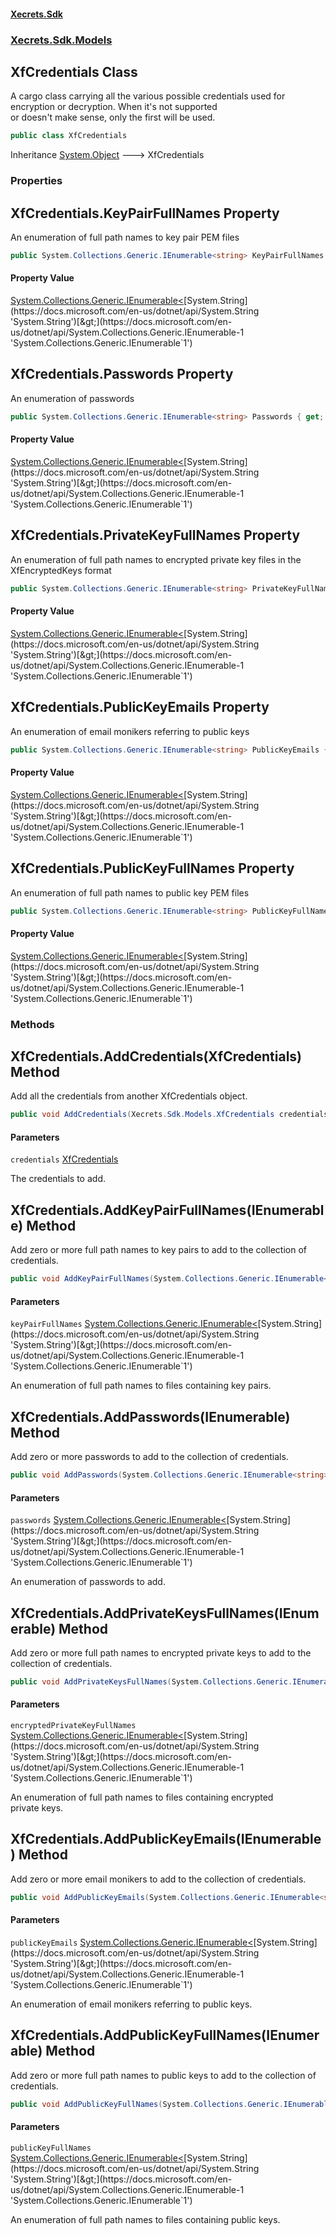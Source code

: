 #### [Xecrets.Sdk](index.md 'index')
### [Xecrets.Sdk.Models](Xecrets.Sdk.Models.md 'Xecrets.Sdk.Models')

## XfCredentials Class

A cargo class carrying all the various possible credentials used for encryption or decryption. When it's not supported  
or doesn't make sense, only the first will be used.

```csharp
public class XfCredentials
```

Inheritance [System.Object](https://docs.microsoft.com/en-us/dotnet/api/System.Object 'System.Object') &#129106; XfCredentials
### Properties

<a name='Xecrets.Sdk.Models.XfCredentials.KeyPairFullNames'></a>

## XfCredentials.KeyPairFullNames Property

An enumeration of full path names to key pair PEM files

```csharp
public System.Collections.Generic.IEnumerable<string> KeyPairFullNames { get; }
```

#### Property Value
[System.Collections.Generic.IEnumerable&lt;](https://docs.microsoft.com/en-us/dotnet/api/System.Collections.Generic.IEnumerable-1 'System.Collections.Generic.IEnumerable`1')[System.String](https://docs.microsoft.com/en-us/dotnet/api/System.String 'System.String')[&gt;](https://docs.microsoft.com/en-us/dotnet/api/System.Collections.Generic.IEnumerable-1 'System.Collections.Generic.IEnumerable`1')

<a name='Xecrets.Sdk.Models.XfCredentials.Passwords'></a>

## XfCredentials.Passwords Property

An enumeration of passwords

```csharp
public System.Collections.Generic.IEnumerable<string> Passwords { get; }
```

#### Property Value
[System.Collections.Generic.IEnumerable&lt;](https://docs.microsoft.com/en-us/dotnet/api/System.Collections.Generic.IEnumerable-1 'System.Collections.Generic.IEnumerable`1')[System.String](https://docs.microsoft.com/en-us/dotnet/api/System.String 'System.String')[&gt;](https://docs.microsoft.com/en-us/dotnet/api/System.Collections.Generic.IEnumerable-1 'System.Collections.Generic.IEnumerable`1')

<a name='Xecrets.Sdk.Models.XfCredentials.PrivateKeyFullNames'></a>

## XfCredentials.PrivateKeyFullNames Property

An enumeration of full path names to encrypted private key files in the XfEncryptedKeys format

```csharp
public System.Collections.Generic.IEnumerable<string> PrivateKeyFullNames { get; }
```

#### Property Value
[System.Collections.Generic.IEnumerable&lt;](https://docs.microsoft.com/en-us/dotnet/api/System.Collections.Generic.IEnumerable-1 'System.Collections.Generic.IEnumerable`1')[System.String](https://docs.microsoft.com/en-us/dotnet/api/System.String 'System.String')[&gt;](https://docs.microsoft.com/en-us/dotnet/api/System.Collections.Generic.IEnumerable-1 'System.Collections.Generic.IEnumerable`1')

<a name='Xecrets.Sdk.Models.XfCredentials.PublicKeyEmails'></a>

## XfCredentials.PublicKeyEmails Property

An enumeration of email monikers referring to public keys

```csharp
public System.Collections.Generic.IEnumerable<string> PublicKeyEmails { get; }
```

#### Property Value
[System.Collections.Generic.IEnumerable&lt;](https://docs.microsoft.com/en-us/dotnet/api/System.Collections.Generic.IEnumerable-1 'System.Collections.Generic.IEnumerable`1')[System.String](https://docs.microsoft.com/en-us/dotnet/api/System.String 'System.String')[&gt;](https://docs.microsoft.com/en-us/dotnet/api/System.Collections.Generic.IEnumerable-1 'System.Collections.Generic.IEnumerable`1')

<a name='Xecrets.Sdk.Models.XfCredentials.PublicKeyFullNames'></a>

## XfCredentials.PublicKeyFullNames Property

An enumeration of full path names to public key PEM files

```csharp
public System.Collections.Generic.IEnumerable<string> PublicKeyFullNames { get; }
```

#### Property Value
[System.Collections.Generic.IEnumerable&lt;](https://docs.microsoft.com/en-us/dotnet/api/System.Collections.Generic.IEnumerable-1 'System.Collections.Generic.IEnumerable`1')[System.String](https://docs.microsoft.com/en-us/dotnet/api/System.String 'System.String')[&gt;](https://docs.microsoft.com/en-us/dotnet/api/System.Collections.Generic.IEnumerable-1 'System.Collections.Generic.IEnumerable`1')
### Methods

<a name='Xecrets.Sdk.Models.XfCredentials.AddCredentials(Xecrets.Sdk.Models.XfCredentials)'></a>

## XfCredentials.AddCredentials(XfCredentials) Method

Add all the credentials from another XfCredentials object.

```csharp
public void AddCredentials(Xecrets.Sdk.Models.XfCredentials credentials);
```
#### Parameters

<a name='Xecrets.Sdk.Models.XfCredentials.AddCredentials(Xecrets.Sdk.Models.XfCredentials).credentials'></a>

`credentials` [XfCredentials](Xecrets.Sdk.Models.XfCredentials.md 'Xecrets.Sdk.Models.XfCredentials')

The credentials to add.

<a name='Xecrets.Sdk.Models.XfCredentials.AddKeyPairFullNames(System.Collections.Generic.IEnumerable_string_)'></a>

## XfCredentials.AddKeyPairFullNames(IEnumerable<string>) Method

Add zero or more full path names to key pairs to add to the collection of credentials.

```csharp
public void AddKeyPairFullNames(System.Collections.Generic.IEnumerable<string> keyPairFullNames);
```
#### Parameters

<a name='Xecrets.Sdk.Models.XfCredentials.AddKeyPairFullNames(System.Collections.Generic.IEnumerable_string_).keyPairFullNames'></a>

`keyPairFullNames` [System.Collections.Generic.IEnumerable&lt;](https://docs.microsoft.com/en-us/dotnet/api/System.Collections.Generic.IEnumerable-1 'System.Collections.Generic.IEnumerable`1')[System.String](https://docs.microsoft.com/en-us/dotnet/api/System.String 'System.String')[&gt;](https://docs.microsoft.com/en-us/dotnet/api/System.Collections.Generic.IEnumerable-1 'System.Collections.Generic.IEnumerable`1')

An enumeration of full path names to files containing key pairs.

<a name='Xecrets.Sdk.Models.XfCredentials.AddPasswords(System.Collections.Generic.IEnumerable_string_)'></a>

## XfCredentials.AddPasswords(IEnumerable<string>) Method

Add zero or more passwords to add to the collection of credentials.

```csharp
public void AddPasswords(System.Collections.Generic.IEnumerable<string> passwords);
```
#### Parameters

<a name='Xecrets.Sdk.Models.XfCredentials.AddPasswords(System.Collections.Generic.IEnumerable_string_).passwords'></a>

`passwords` [System.Collections.Generic.IEnumerable&lt;](https://docs.microsoft.com/en-us/dotnet/api/System.Collections.Generic.IEnumerable-1 'System.Collections.Generic.IEnumerable`1')[System.String](https://docs.microsoft.com/en-us/dotnet/api/System.String 'System.String')[&gt;](https://docs.microsoft.com/en-us/dotnet/api/System.Collections.Generic.IEnumerable-1 'System.Collections.Generic.IEnumerable`1')

An enumeration of passwords to add.

<a name='Xecrets.Sdk.Models.XfCredentials.AddPrivateKeysFullNames(System.Collections.Generic.IEnumerable_string_)'></a>

## XfCredentials.AddPrivateKeysFullNames(IEnumerable<string>) Method

Add zero or more full path names to encrypted private keys to add to the collection of credentials.

```csharp
public void AddPrivateKeysFullNames(System.Collections.Generic.IEnumerable<string> encryptedPrivateKeyFullNames);
```
#### Parameters

<a name='Xecrets.Sdk.Models.XfCredentials.AddPrivateKeysFullNames(System.Collections.Generic.IEnumerable_string_).encryptedPrivateKeyFullNames'></a>

`encryptedPrivateKeyFullNames` [System.Collections.Generic.IEnumerable&lt;](https://docs.microsoft.com/en-us/dotnet/api/System.Collections.Generic.IEnumerable-1 'System.Collections.Generic.IEnumerable`1')[System.String](https://docs.microsoft.com/en-us/dotnet/api/System.String 'System.String')[&gt;](https://docs.microsoft.com/en-us/dotnet/api/System.Collections.Generic.IEnumerable-1 'System.Collections.Generic.IEnumerable`1')

An enumeration of full path names to files containing encrypted  
            private keys.

<a name='Xecrets.Sdk.Models.XfCredentials.AddPublicKeyEmails(System.Collections.Generic.IEnumerable_string_)'></a>

## XfCredentials.AddPublicKeyEmails(IEnumerable<string>) Method

Add zero or more email monikers to add to the collection of credentials.

```csharp
public void AddPublicKeyEmails(System.Collections.Generic.IEnumerable<string> publicKeyEmails);
```
#### Parameters

<a name='Xecrets.Sdk.Models.XfCredentials.AddPublicKeyEmails(System.Collections.Generic.IEnumerable_string_).publicKeyEmails'></a>

`publicKeyEmails` [System.Collections.Generic.IEnumerable&lt;](https://docs.microsoft.com/en-us/dotnet/api/System.Collections.Generic.IEnumerable-1 'System.Collections.Generic.IEnumerable`1')[System.String](https://docs.microsoft.com/en-us/dotnet/api/System.String 'System.String')[&gt;](https://docs.microsoft.com/en-us/dotnet/api/System.Collections.Generic.IEnumerable-1 'System.Collections.Generic.IEnumerable`1')

An enumeration of email monikers referring to public keys.

<a name='Xecrets.Sdk.Models.XfCredentials.AddPublicKeyFullNames(System.Collections.Generic.IEnumerable_string_)'></a>

## XfCredentials.AddPublicKeyFullNames(IEnumerable<string>) Method

Add zero or more full path names to public keys to add to the collection of credentials.

```csharp
public void AddPublicKeyFullNames(System.Collections.Generic.IEnumerable<string> publicKeyFullNames);
```
#### Parameters

<a name='Xecrets.Sdk.Models.XfCredentials.AddPublicKeyFullNames(System.Collections.Generic.IEnumerable_string_).publicKeyFullNames'></a>

`publicKeyFullNames` [System.Collections.Generic.IEnumerable&lt;](https://docs.microsoft.com/en-us/dotnet/api/System.Collections.Generic.IEnumerable-1 'System.Collections.Generic.IEnumerable`1')[System.String](https://docs.microsoft.com/en-us/dotnet/api/System.String 'System.String')[&gt;](https://docs.microsoft.com/en-us/dotnet/api/System.Collections.Generic.IEnumerable-1 'System.Collections.Generic.IEnumerable`1')

An enumeration of full path names to files containing public keys.
